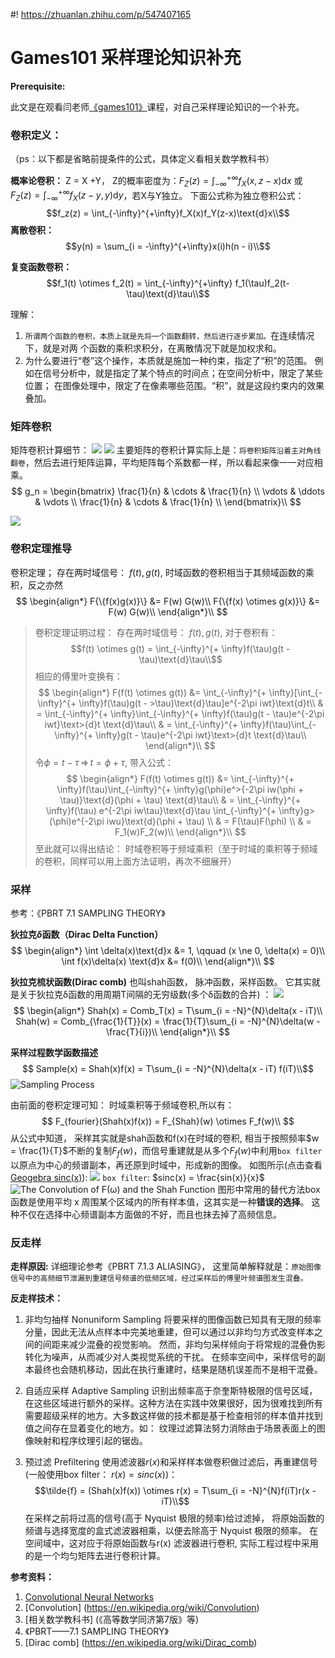 #! https://zhuanlan.zhihu.com/p/547407165
# Games101 采样理论知识补充

**Prerequisite:**

此文是在观看闫老师[《games101》](https://www.bilibili.com/video/BV1X7411F744?p=6&share_source=copy_web&vd_source=e84f3d79efba7dc72e6306f35613222e)课程，对自己采样理论知识的一个补充。



### 卷积定义：
（ps：以下都是省略前提条件的公式，具体定义看相关数学教科书）

**概率论卷积：** Z = X +Y， Z的概率密度为：$F_Z(z) =\int_{-\infty}^{+\infty}f_X(x ,z-x)\text{d}x$ 或 $F_Z(z) =\int_{-\infty}^{+\infty}f_X(z- y ,y)\text{d}y$，若X与Y独立。 下面公式称为独立卷积公式：
$$f_z(z) = \int_{-\infty}^{+\infty}f_X(x)f_Y(z-x)\text{d}x\\$$
**离散卷积：**
$$y(n) = \sum_{i = -\infty}^{+\infty}x(i)h(n - i)\\$$  

**复变函数卷积：**
$$f_1(t) \otimes f_2(t) = \int_{-\infty}^{+\infty} f_1(\tau)f_2(t-\tau)\text{d}\tau\\$$

理解： 
1. `所谓两个函数的卷积，本质上就是先将一个函数翻转，然后进行逐步累加。`在连续情况下，就是对两
个函数的乘积求积分，在离散情况下就是加权求和。
1. 为什么要进行“卷”这个操作，本质就是施加一种约束，指定了“积”的范围。 例如在信号分析中，就是指定了某个特点的时间点；在空间分析中，限定了某些位置； 在图像处理中，限定了在像素哪些范围。“积”，就是这段约束内的效果叠加。


### 矩阵卷积

矩阵卷积计算细节：
![](./Image/Matrix_Convolution.png)
![](./Image/Maxtrix_Convolution_Maxtrix.png)
主要矩阵的卷积计算实际上是：`将卷积矩阵沿着主对角线翻卷`，然后去进行矩阵运算，平均矩阵每个系数都一样，所以看起来像一一对应相乘。 
$$
g_n = 
\begin{bmatrix}
\frac{1}{n} & \cdots & \frac{1}{n} \\
\vdots & \ddots & \vdots \\
\frac{1}{n} & \cdots & \frac{1}{n} \\
\end{bmatrix}\\
$$

![](./Image/Convolution_Sebel.gif)


### 卷积定理推导
卷积定理； 存在两时域信号： $f(t), g(t)$, 时域函数的卷积相当于其频域函数的乘积，反之亦然
$$
\begin{align*}
    F{\{f(x)g(x)}\} &= F(w) G(w)\\
    F{\{f(x) \otimes g(x)}\} &= F(w) G(w)\\
\end{align*}\\
$$

>卷积定理证明过程：
>存在两时域信号： $f(t), g(t)$, 对于卷积有： 
>$$f(t) \otimes g(t) = \int_{-\infty}^{+ \infty}f(\tau)g(t - \tau)\text{d}\tau\\$$
>相应的傅里叶变换有：
>$$
>\begin{align*}
>    F(f(t) \otimes g(t)) &= \int_{-\infty}^{+ \infty}[\int_{-\infty}^{+ \infty}f(\tau)g(t - >\tau)\text{d}\tau]e^{-2\pi iwt}\text{d}t\\
>    & = \int_{-\infty}^{+ \infty}\int_{-\infty}^{+ \infty}f(\tau)g(t - \tau)e^{-2\pi iwt}\text>{d}t \text{d}\tau\\
>    & = \int_{-\infty}^{+ \infty}f(\tau)\int_{-\infty}^{+ \infty}g(t - \tau)e^{-2\pi iwt}\text>{d}t \text{d}\tau\\
>\end{align*}\\
>$$
>令$\phi = t - \tau \, \Longrightarrow \, t = \phi + \tau$, 带入公式：
>$$
>\begin{align*}
>    F(f(t) \otimes g(t)) &= \int_{-\infty}^{+ \infty}f(\tau)\int_{-\infty}^{+ \infty}g(\phi)e^>{-2\pi iw(\phi + \tau)}\text{d}(\phi + \tau) \text{d}\tau\\
>    & = \int_{-\infty}^{+ \infty}f(\tau) e^{-2\pi iw\tau}\text{d}\tau \int_{-\infty}^{+ \infty}g>(\phi)e^{-2\pi iwu}\text{d}(\phi + \tau) \\
>    & = F(\tau)F(\phi) \\
>    & = F_1(w)F_2(w)\\
>\end{align*}\\
>$$
至此就可以得出结论： 时域卷积等于频域乘积（至于时域的乘积等于频域的卷积，同样可以用上面方法证明，再次不细展开）


### 采样
参考：《PBRT  7.1 SAMPLING THEORY》

**狄拉克$\delta$函数（Dirac Delta Function）**
$$
\begin{align*}
    \int \delta(x)\text{d}x &= 1, \qquad  (x \ne 0, \delta(x) = 0)\\
    \int f(x)\delta(x) \text{d}x &= f(0)\\
\end{align*}\\
$$

**狄拉克梳状函数(Dirac comb)**
也叫shah函数， 脉冲函数，采样函数。 它其实就是关于狄拉克δ函数的用周期T间隔的无穷级数(多个δ函数的合并) ：
![](./Image/Shah_Function.png)
$$
\begin{align*}
    Shah(x) = Comb_T(x) = T\sum_{i = -N}^{N}\delta(x - iT)\\
    Shah(w) = Comb_{\frac{1}{T}}(x) = \frac{1}{T}\sum_{i = -N}^{N}\delta(w - \frac{T}{i})\\
\end{align*}\\
$$

**采样过程数学函数描述**
$$ Sample(x) = Shah(x)f(x) = T\sum_{i = -N}^{N}\delta(x - iT) f(iT)\\$$
![Sampling Process](./Image/Sample_And_Reconstruction.png)

由前面的卷积定理可知： 时域乘积等于频域卷积,所以有： 
$$
F_{fourier}(Shah(x)f(x)) = F_{Shah}(w) \otimes F_f(w)\\
$$
从公式中知道， 采样其实就是shah函数和f(x)在时域的卷积, 相当于按照频率$w = \frac{1}{T}$不断的复制$F_f(w)$，而信号重建就是从多个$F_f(w)$中利用`box filter`以原点为中心的频谱副本，再还原到时域中，形成新的图像。 如图所示(点击查看[Geogebra sinc(x)](https://www.geogebra.org/m/zfk2gbxt)): 
![](./Image/SinC_Function.png)
`box filter`: $sinc(x) = \frac{sin(x)}{x}$
![The Convolution of F(ω) and the Shah Function](./Image/Convolution_Shah_Function.png)
图形中常用的替代方法box函数是使用平均 x 周围某个区域内的所有样本值，这其实是一种**错误的选择**。 这种不仅在选择中心频谱副本方面做的不好，而且也抹去掉了高频信息。




### 反走样

**走样原因:**
详细理论参考《PBRT  7.1.3 ALIASING》， 这里简单解释就是：`原始图像信号中的高频细节泄漏到重建信号频谱的低频区域，经过采样后的傅里叶频谱图发生混叠。`

**反走样技术：**
1. 非均匀抽样 Nonuniform Sampling
将要采样的图像函数已知具有无限的频率分量，因此无法从点样本中完美地重建，但可以通过以非均匀方式改变样本之间的间距来减少混叠的视觉影响。  然而，非均匀采样倾向于将常规的混叠伪影转化为噪声，从而减少对人类视觉系统的干扰。 在频率空间中，采样信号的副本最终也会随机移动，因此在执行重建时，结果是随机误差而不是相干混叠。

1. 自适应采样 Adaptive Sampling
识别出频率高于奈奎斯特极限的信号区域，在这些区域进行额外的采样。这种方法在实践中效果很好，因为很难找到所有需要超级采样的地方。大多数这样做的技术都是基于检查相邻的样本值并找到值之间存在显着变化的地方。如： 纹理过滤算法努力消除由于场景表面上的图像映射和程序纹理引起的锯齿。

2. 预过滤 Prefiltering
使用滤波器$r(x)$和采样样本做卷积做过滤后，再重建信号(一般使用box filter： $r(x) = sinc(x)$)：
$$\tilde{f} = (Shah(x)f(x)) \otimes r(x) = T\sum_{i = -N}^{N}f(iT)r(x - iT)\\$$
在采样之前将过高的信号(高于 Nyquist 极限的频率)给过滤掉， 将原始函数的频谱与选择宽度的盒式滤波器相乘，以便去除高于 Nyquist 极限的频率。 在空间域中，这对应于将原始函数与r(x) 滤波器进行卷积, 实际工程过程中采用的是一个均匀矩阵去进行卷积计算。




**参考资料：**

1. [Convolutional Neural Networks](https://mlnotebook.github.io/post/CNN1/)
2. [Convolution] (https://en.wikipedia.org/wiki/Convolution)
3. [相关数学教科书] (《高等数学同济第7版》等)
4. 《PBRT——7.1 SAMPLING THEORY》
5. [Dirac comb] (https://en.wikipedia.org/wiki/Dirac_comb)